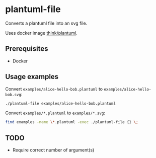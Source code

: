 # plantuml-file

Converts a plantuml file into an svg file.

Uses docker image [think/plantuml](https://hub.docker.com/r/think/plantuml/).

## Prerequisites

 * Docker

## Usage examples

Convert `examples/alice-hello-bob.plantuml` to `examples/alice-hello-bob.svg`:

```bash
./plantuml-file examples/alice-hello-bob.plantuml           
```

Convert `examples/*.plantuml` to `examples/*.svg`:

```bash
find examples -name \*.plantuml -exec ./plantuml-file {} \; 
```

## TODO

 * Require correct number of argument(s)
